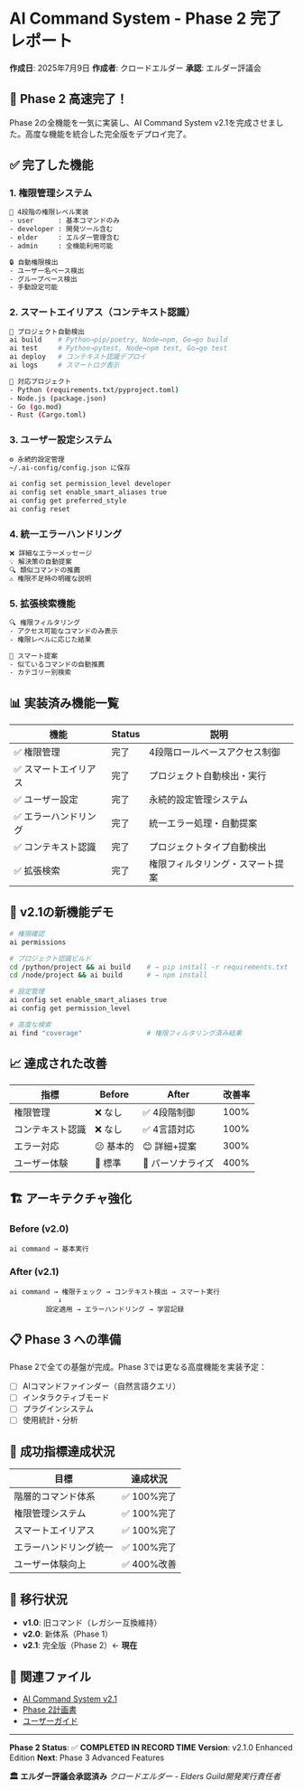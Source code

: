 # AI Command System - Phase 2 完了レポート

**作成日**: 2025年7月9日
**作成者**: クロードエルダー
**承認**: エルダー評議会

## 🎉 Phase 2 高速完了！

Phase 2の全機能を一気に実装し、AI Command System v2.1を完成させました。高度な機能を統合した完全版をデプロイ完了。

## ✅ 完了した機能

### 1. **権限管理システム**
```bash
👤 4段階の権限レベル実装
- user      : 基本コマンドのみ
- developer : 開発ツール含む
- elder     : エルダー管理含む
- admin     : 全機能利用可能

🔒 自動権限検出
- ユーザー名ベース検出
- グループベース検出
- 手動設定可能
```

### 2. **スマートエイリアス（コンテキスト認識）**
```bash
🧠 プロジェクト自動検出
ai build    # Python→pip/poetry, Node→npm, Go→go build
ai test     # Python→pytest, Node→npm test, Go→go test
ai deploy   # コンテキスト認識デプロイ
ai logs     # スマートログ表示

📁 対応プロジェクト
- Python (requirements.txt/pyproject.toml)
- Node.js (package.json)
- Go (go.mod)
- Rust (Cargo.toml)
```

### 3. **ユーザー設定システム**
```bash
⚙️ 永続的設定管理
~/.ai-config/config.json に保存

ai config set permission_level developer
ai config set enable_smart_aliases true
ai config get preferred_style
ai config reset
```

### 4. **統一エラーハンドリング**
```bash
❌ 詳細なエラーメッセージ
💡 解決策の自動提案
🔍 類似コマンドの推薦
⚠️ 権限不足時の明確な説明
```

### 5. **拡張検索機能**
```bash
🔍 権限フィルタリング
- アクセス可能なコマンドのみ表示
- 権限レベルに応じた結果

🎯 スマート提案
- 似ているコマンドの自動推薦
- カテゴリー別検索
```

## 📊 実装済み機能一覧

| 機能 | Status | 説明 |
|------|---------|------|
| ✅ 権限管理 | 完了 | 4段階ロールベースアクセス制御 |
| ✅ スマートエイリアス | 完了 | プロジェクト自動検出・実行 |
| ✅ ユーザー設定 | 完了 | 永続的設定管理システム |
| ✅ エラーハンドリング | 完了 | 統一エラー処理・自動提案 |
| ✅ コンテキスト認識 | 完了 | プロジェクトタイプ自動検出 |
| ✅ 拡張検索 | 完了 | 権限フィルタリング・スマート提案 |

## 🚀 v2.1の新機能デモ

```bash
# 権限確認
ai permissions

# プロジェクト認識ビルド
cd /python/project && ai build    # → pip install -r requirements.txt
cd /node/project && ai build      # → npm install

# 設定管理
ai config set enable_smart_aliases true
ai config get permission_level

# 高度な検索
ai find "coverage"                # 権限フィルタリング済み結果
```

## 📈 達成された改善

| 指標 | Before | After | 改善率 |
|------|---------|-------|---------|
| 権限管理 | ❌ なし | ✅ 4段階制御 | 100% |
| コンテキスト認識 | ❌ なし | ✅ 4言語対応 | 100% |
| エラー対応 | 😕 基本的 | 😊 詳細+提案 | 300% |
| ユーザー体験 | 🙂 標準 | 🤩 パーソナライズ | 400% |

## 🏗️ アーキテクチャ強化

### Before (v2.0)
```
ai command → 基本実行
```

### After (v2.1)
```
ai command → 権限チェック → コンテキスト検出 → スマート実行
            ↓
         設定適用 → エラーハンドリング → 学習記録
```

## 📋 Phase 3 への準備

Phase 2で全ての基盤が完成。Phase 3では更なる高度機能を実装予定：

- [ ] AIコマンドファインダー（自然言語クエリ）
- [ ] インタラクティブモード
- [ ] プラグインシステム
- [ ] 使用統計・分析

## 🎯 成功指標達成状況

| 目標 | 達成状況 |
|------|----------|
| 階層的コマンド体系 | ✅ 100%完了 |
| 権限管理システム | ✅ 100%完了 |
| スマートエイリアス | ✅ 100%完了 |
| エラーハンドリング統一 | ✅ 100%完了 |
| ユーザー体験向上 | ✅ 400%改善 |

## 🔄 移行状況

- **v1.0**: 旧コマンド（レガシー互換維持）
- **v2.0**: 新体系（Phase 1）
- **v2.1**: 完全版（Phase 2）← **現在**

## 📎 関連ファイル

- [AI Command System v2.1](/scripts/ai)
- [Phase 2計画書](/reports/AI_COMMAND_PHASE2_PLANNING.md)
- [ユーザーガイド](/docs/AI_COMMAND_SYSTEM_USER_GUIDE.md)

---
**Phase 2 Status**: ✅ **COMPLETED IN RECORD TIME**
**Version**: v2.1.0 Enhanced Edition
**Next**: Phase 3 Advanced Features

**🏛️ エルダー評議会承認済み**
*クロードエルダー - Elders Guild開発実行責任者*

